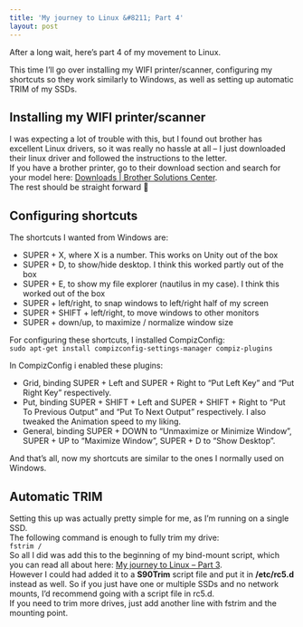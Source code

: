 ```yaml
---
title: 'My journey to Linux &#8211; Part 4'
layout: post
---
```


After a long wait, here’s part 4 of my movement to Linux.

This time I’ll go over installing my WIFI printer/scanner, configuring my shortcuts so they work similarly to Windows, as well as setting up automatic TRIM of my SSDs.

<a name="Printer"></a>

## Installing my WIFI printer/scanner

I was expecting a lot of trouble with this, but I found out brother has excellent Linux drivers, so it was really no hassle at all – I just downloaded their linux driver and followed the instructions to the letter.  
If you have a brother printer, go to their download section and search for your model here: [Downloads | Brother Solutions Center](http://support.brother.com/g/b/productsearch.aspx?c=eu_ot&lang=en&content=dl).  
The rest should be straight forward 🙂

<a name="Shortcuts"></a>

## Configuring shortcuts

The shortcuts I wanted from Windows are:

- SUPER + X, where X is a number. This works on Unity out of the box
- SUPER + D, to show/hide desktop. I think this worked partly out of the box
- SUPER + E, to show my file explorer (nautilus in my case). I think this worked out of the box
- SUPER + left/right, to snap windows to left/right half of my screen
- SUPER + SHIFT + left/right, to move windows to other monitors
- SUPER + down/up, to maximize / normalize window size

For configuring these shortcuts, I installed CompizConfig:  
`sudo apt-get install compizconfig-settings-manager compiz-plugins
`

In CompizConfig i enabled these plugins:

- Grid, binding SUPER + Left and SUPER + Right to “Put Left Key” and “Put Right Key” respectively.
- Put, binding SUPER + SHIFT + Left and SUPER + SHIFT + Right to “Put To Previous Output” and “Put To Next Output” respectively. I also tweaked the Animation speed to my liking.
- General, binding SUPER + DOWN to “Unmaximize or Minimize Window”, SUPER + UP to “Maximize Window”, SUPER + D to “Show Desktop”.

And that’s all, now my shortcuts are similar to the ones I normally used on Windows.

<a name="Trim"></a>

## Automatic TRIM

Setting this up was actually pretty simple for me, as I’m running on a single SSD.  
The following command is enough to fully trim my drive:  
`fstrim /`  
So all I did was add this to the beginning of my bind-mount script, which you can read all about here: [My journey to Linux – Part 3](http://www.ckode.dk/linux/my-journey-to-linux-part-3/).  
However I could had added it to a **S90Trim** script file and put it in **/etc/rc5.d** instead as well. So if you just have one or multiple SSDs and no network mounts, I’d recommend going with a script file in rc5.d.  
If you need to trim more drives, just add another line with fstrim and the mounting point.